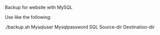 Backup for website with MySQL

Use like the following:

./backup.sh Mysqluser Mysqlpassword SQL Source-dir Destination-dir
